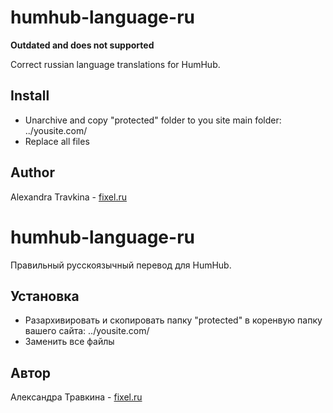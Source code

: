 # humhub-language-ru
**Outdated and does not supported**

Correct russian language translations for HumHub.

## Install
- Unarchive and copy "protected" folder to you site main folder: ../yousite.com/
- Replace all files

## Author
Alexandra Travkina - [fixel.ru](http://fixel.ru)



# humhub-language-ru
Правильный русскоязычный перевод для HumHub.

## Установка
- Разархивировать и скопировать папку "protected" в коренвую папку вашего сайта: ../yousite.com/
- Заменить все файлы

## Автор
Александра Травкина - [fixel.ru](http://fixel.ru)

